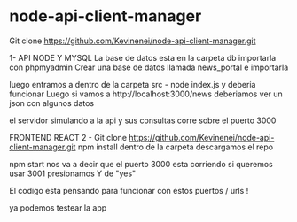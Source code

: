 # node-api-client-manager

Git clone https://github.com/Kevinenei/node-api-client-manager.git

1- API NODE Y MYSQL
La base de datos esta en la carpeta db importarla con phpmyadmin
Crear una base de datos llamada news_portal e importarla

luego entramos a dentro de la carpeta src - node index.js
y deberia funcionar
Luego si vamos a http://localhost:3000/news deberiamos ver un json con algunos datos

el servidor simulando a la api y sus consultas corre sobre el puerto 3000


FRONTEND REACT
2 - Git clone https://github.com/Kevinenei/node-api-client-manager.git
npm install dentro de la carpeta descargamos el repo

npm start
nos va a decir que el puerto 3000 esta corriendo si queremos usar 3001
presionamos Y de "yes"

El codigo esta pensando para funcionar con estos puertos / urls !

ya podemos testear la app
